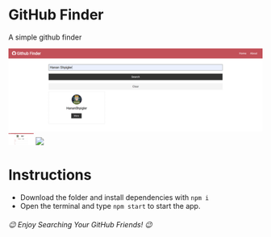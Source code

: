 # GitHub Finder
A simple github finder

<img src="images/1.png" width=1000>
<img src="images/2.png" width=50>
<img src="images/3.png" width=500>

# Instructions
- Download the folder and install dependencies with `npm i`
- Open the terminal and type `npm start` to start the app.

 ###### 😉 Enjoy Searching Your GitHub Friends! 😉 ######
